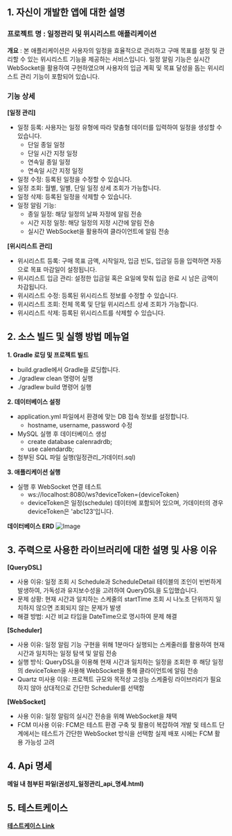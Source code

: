 ## 1. 자신이 개발한 앱에 대한 설명

### 프로젝트 명 : 일정관리 및 위시리스트 애플리케이션
**개요** : 본 애플리케이션은 사용자의 일정을 효율적으로 관리하고 구매 목표를 설정 및 관리할 수 있는 위시리스트 기능을 제공하는 서비스입니다. 일정 알림 기능은 실시간 WebSocket을 활용하여 구현하였으며 사용자의 입금 계획 및 목표 달성을 돕는 위시리스트 관리 기능이 포함되어 있습니다.

### 기능 상세
**[일정 관리]**
- 일정 등록: 사용자는 일정 유형에 따라 맞춤형 데이터를 입력하여 일정을 생성할 수 있습니다.
  - 단일 종일 일정
  - 단일 시간 지정 일정
  - 연속일 종일 일정
  - 연속일 시간 지정 일정
- 일정 수정: 등록된 일정을 수정할 수 있습니다.
- 일정 조회: 월별, 일별, 단일 일정 상세 조회가 가능합니다.
- 일정 삭제: 등록된 일정을 삭제할 수 있습니다.
- 일정 알림 기능:
  - 종일 일정: 해당 일정의 날짜 자정에 알림 전송
  - 시간 지정 일정: 해당 일정의 지정 시간에 알림 전송
  - 실시간 WebSocket을 활용하여 클라이언트에 알림 전송

**[위시리스트 관리]**
- 위시리스트 등록: 구매 목표 금액, 시작일자, 입금 빈도, 입금일 등을 입력하면 자동으로 목표 마감일이 설정됩니다.
- 위시리스트 입금 관리: 설정한 입금일 혹은 요일에 맞춰 입금 완료 시 남은 금액이 차감됩니다.
- 위시리스트 수정: 등록된 위시리스트 정보를 수정할 수 있습니다.
- 위시리스트 조회: 전체 목록 및 단일 위시리스트 상세 조회가 가능합니다.
- 위시리스트 삭제: 등록된 위시리스트를 삭제할 수 있습니다.

## 2. 소스 빌드 및 실행 방법 메뉴얼
**1. Gradle 로딩 및 프로젝트 빌드**
- build.gradle에서 Gradle을 로딩합니다.
- ./gradlew clean 명령어 실행
- ./gradlew build 명령어 실행

**2. 데이터베이스 설정**
- application.yml 파일에서 환경에 맞는 DB 접속 정보를 설정합니다.
  - hostname, username, password 수정
- MySQL 실행 후 데이터베이스 생성
  - create database calenradrdb;
  - use calendardb;
- 첨부된 SQL 파일 실행(일정관리_가데이터.sql)

**3. 애플리케이션 실행**
- 실행 후 WebSocket 연결 테스트
  - ws://localhost:8080/ws?deviceToken={deviceToken}
  - deviceToken은 일정(schedule) 데이터에 포함되어 있으며, 가데이터의 경우 deviceToken은 'abc123'입니다.

**데이터베이스 ERD**
![Image](https://github.com/user-attachments/assets/7cadea18-e266-4d0b-a27a-a217b3448b0f)

## 3. 주력으로 사용한 라이브러리에 대한 설명 및 사용 이유
**[QueryDSL]**
- 사용 이유: 일정 조회 시 Schedule과 ScheduleDetail 테이블의 조인이 빈번하게 발생하여, 가독성과 유지보수성을 고려하여 QueryDSL을 도입했습니다.
- 문제 상황: 현재 시간과 일치하는 스케줄의 startTime 조회 시 나노초 단위까지 일치하지 않으면 조회되지 않는 문제가 발생
- 해결 방법: 시간 비교 타입을 DateTime으로 명시하여 문제 해결

**[Scheduler]** 
- 사용 이유: 일정 알림 기능 구현을 위해 1분마다 실행되는 스케줄러를 활용하여 현재 시간과 일치하는 일정 탐색 및 알림 전송
- 실행 방식: QueryDSL을 이용해 현재 시간과 일치하는 일정을 조회한 후 해당 일정의 deviceToken을 사용해 WebSocket을 통해 클라이언트에 알림 전송
- Quartz 미사용 이유: 프로젝트 규모와 목적상 고성능 스케줄링 라이브러리가 필요하지 않아 상대적으로 간단한 Scheduler를 선택함

**[WebSocket]**
- 사용 이유: 일정 알림의 실시간 전송을 위해 WebSocket을 채택
- FCM 미사용 이유: FCM은 테스트 환경 구축 및 활용이 복잡하여 개발 및 테스트 단계에서는 테스트가 간단한 WebSocket 방식을 선택함 실제 배포 시에는 FCM 활용 가능성 고려

## 4. Api 명세
**메일 내 첨부된 파일(권성지_일정관리_api_명세.html)**

## 5. 테스트케이스
**[테스트케이스 Link](https://docs.google.com/spreadsheets/d/1f7tDXXzBYK3tO5lGjpkfW9lyALR461s2HhZWScGy688/edit?usp=sharing)**

